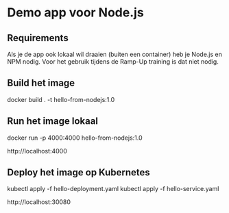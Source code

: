 # Demo app voor Node.js

## Requirements
Als je de app ook lokaal wil draaien (buiten een container) heb je Node.js en NPM nodig. Voor het gebruik tijdens de Ramp-Up training is dat niet nodig. 

## Build het image
docker build . -t hello-from-nodejs:1.0

## Run het image lokaal
docker run -p 4000:4000 hello-from-nodejs:1.0

http://localhost:4000

## Deploy het image op Kubernetes
kubectl apply -f hello-deployment.yaml
kubectl apply -f hello-service.yaml

http://localhost:30080